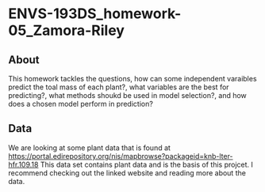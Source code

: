 # ENVS-193DS_homework-05_Zamora-Riley

## About
This homework tackles the questions, how can some independent varaibles predict the toal mass of each plant?, what variables are the best for predicting?, what methods shoukd be used in model selection?, and how does a chosen model perform in prediction?

## Data
We are looking at some plant data that is found at https://portal.edirepository.org/nis/mapbrowse?packageid=knb-lter-hfr.109.18 This data set contains plant data and is the basis of this projcet. I recommend checking out the linked website and reading more about the data.
